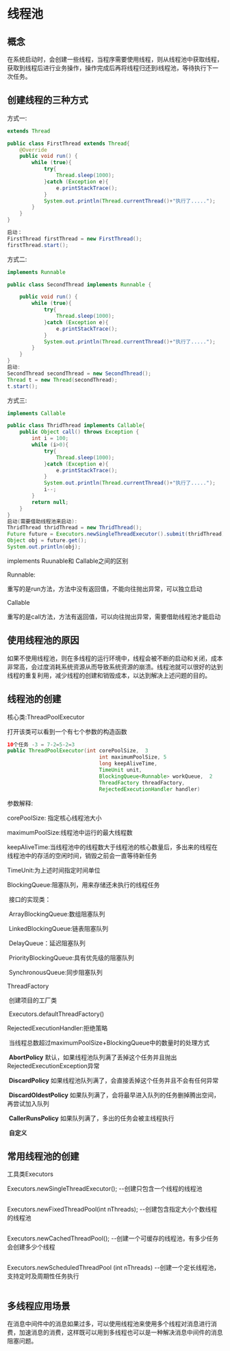 # 线程池

## 概念

在系统启动时，会创建一些线程，当程序需要使用线程，则从线程池中获取线程，获取到线程后进行业务操作，操作完成后再将线程归还到i线程池，等待执行下一次任务。

## 创建线程的三种方式

方式一:

```java
extends Thread

public class FirstThread extends Thread{
    @Override
    public void run() {
        while (true){
            try{
                Thread.sleep(1000);
            }catch (Exception e){
                e.printStackTrace();
            }
            System.out.println(Thread.currentThread()+"执行了.....");
        }
    }
}

启动：
FirstThread firstThread = new FirstThread();
firstThread.start();
```

方式二:

```java
implements Runnable

public class SecondThread implements Runnable {

    public void run() {
        while (true){
            try{
                Thread.sleep(1000);
            }catch (Exception e){
                e.printStackTrace();
            }
            System.out.println(Thread.currentThread()+"执行了.....");
        }
    }
}
启动:
SecondThread secondThread = new SecondThread();
Thread t = new Thread(secondThread);
t.start();
```

方式三:

```java
implements Callable

public class ThridThread implements Callable{
    public Object call() throws Exception {
        int i = 100;
        while (i>0){
            try{
                Thread.sleep(1000);
            }catch (Exception e){
                e.printStackTrace();
            }
            System.out.println(Thread.currentThread()+"执行了.....");
            i--;
        }
        return null;
    }
}
启动(需要借助线程池来启动):
ThridThread thridThread = new ThridThread();
Future future = Executors.newSingleThreadExecutor().submit(thridThread);
Object obj = future.get();
System.out.println(obj);
```

implements Ruunable和 Callable之间的区别

Runnable:

​	重写的是run方法，方法中没有返回值，不能向往抛出异常，可以独立启动

Callable

​	重写的是call方法，方法有返回值，可以向往抛出异常，需要借助线程池才能启动

## 使用线程池的原因

如果不使用线程池，则在多线程的运行环境中，线程会被不断的启动和关闭，成本非常高，会过度消耗系统资源从而导致系统资源的崩溃。线程池就可以很好的达到线程的重复利用，减少线程的创建和销毁成本，以达到解决上述问题的目的。

## 线程池的创建

核心类:ThreadPoolExecutor

打开该类可以看到一个有七个参数的构造函数

```java
10个任务 -3 = 7-2=5-2=3
public ThreadPoolExecutor(int corePoolSize,  3
                              int maximumPoolSize, 5
                              long keepAliveTime,
                              TimeUnit unit,
                              BlockingQueue<Runnable> workQueue,  2
                              ThreadFactory threadFactory,
                              RejectedExecutionHandler handler)
```

参数解释:

corePoolSize: 指定核心线程池大小

maximumPoolSize:线程池中运行的最大线程数

keepAliveTime:当线程池中的线程数大于线程池的核心数量后，多出来的线程在线程池中的存活的空闲时间，销毁之前会一直等待新任务

TimeUnit:为上述时间指定时间单位

BlockingQueue:阻塞队列，用来存储还未执行的线程任务

​	接口的实现类：

​		ArrayBlockingQueue:数组阻塞队列

​		LinkedBlockingQueue:链表阻塞队列

​		DelayQueue：延迟阻塞队列

​		PriorityBlockingQueue:具有优先级的阻塞队列

​		SynchronousQueue:同步阻塞队列

ThreadFactory

​		创建项目的工厂类

​			Executors.defaultThreadFactory()

RejectedExecutionHandler:拒绝策略

​	当线程总数超过maximumPoolSize+BlockingQueue中的数量时的处理方式

​		**AbortPolicy** 默认，如果线程池队列满了丢掉这个任务并且抛出RejectedExecutionException异常

​		**DiscardPolicy**  如果线程池队列满了，会直接丢掉这个任务并且不会有任何异常

​		**DiscardOldestPolicy** 如果队列满了，会将最早进入队列的任务删掉腾出空间，再尝试加入队列

​		**CallerRunsPolicy**  如果队列满了，多出的任务会被主线程执行

​		**自定义**



## 常用线程池的创建

工具类Executors 

Executors.newSingleThreadExecutor();   --创建只包含一个线程的线程池

```java

```

Executors.newFixedThreadPool(int nThreads); --创建包含指定大小个数线程的线程池

```java

```

Executors.newCachedThreadPool(); --创建一个可缓存的线程池，有多少任务会创建多少个线程

```java

```

Executors.newScheduledThreadPool (int nThreads)  --创建一个定长线程池，支持定时及周期性任务执行

```java

```

## 多线程应用场景

在消息中间件中的消息如果过多，可以使用线程池来使用多个线程对消息进行消费，加速消息的消费，这样既可以用到多线程也可以是一种解决消息中间件的消息阻塞问题。